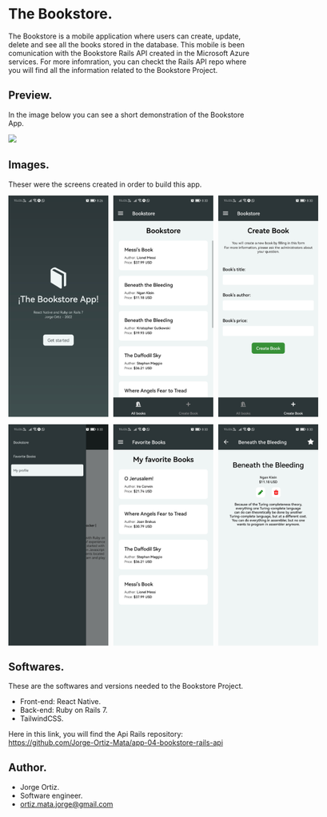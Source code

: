 # The Bookstore.

The Bookstore is a mobile application where users can create, update, delete and see all the books stored in the database.
This mobile is been comunication with the Bookstore Rails API created in the Microsoft Azure services.
For more infomration, you can checkt the Rails API repo where you will find all the information related to the Bookstore Project.

## Preview.

In the image below you can see a short demonstration of the Bookstore App.

<img src='./assets/video.gif' width='200'>

## Images.

Theser were the screens created in order to build this app.

<div style="display: flex; gap: 10px; margin-bottom: 15px;">
  <img src='./assets/01.jpg' width='200'>
  <img src='./assets/02.jpg' width='200'>
  <img src='./assets/03.jpg' width='200'>
</div>
<div style="display: flex; gap: 10px;">
  <img src='./assets/04.jpg' width='200'>
  <img src='./assets/05.jpg' width='200'>
  <img src='./assets/06.jpg' width='200'>
</div>

## Softwares.

These are the softwares and versions needed to the Bookstore Project.

- Front-end: React Native.
- Back-end: Ruby on Rails 7.
- TailwindCSS.

Here in this link, you will find the Api Rails repository: https://github.com/Jorge-Ortiz-Mata/app-04-bookstore-rails-api
## Author.

- Jorge Ortiz.
- Software engineer.
- ortiz.mata.jorge@gmail.com
